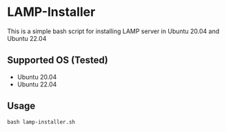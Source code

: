 # LAMP-Installer
This is a simple bash script for installing LAMP server in Ubuntu 20.04 and Ubuntu 22.04
## Supported OS (Tested)
- Ubuntu 20.04
- Ubuntu 22.04
## Usage
`bash lamp-installer.sh`

